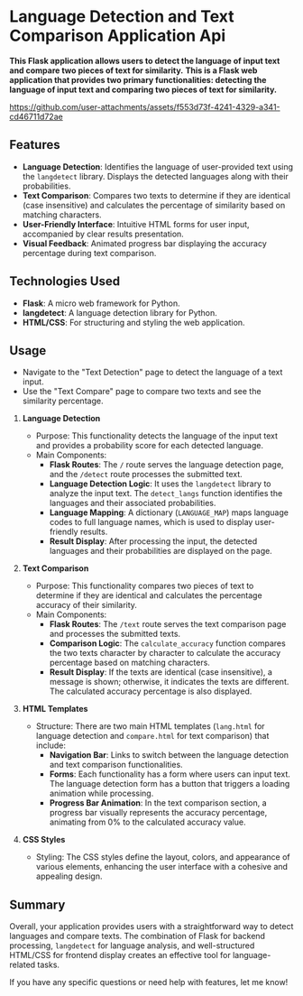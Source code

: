 # Language Detection and Text Comparison Application Api
**This Flask application allows users to detect the language of input text and compare two pieces of text for similarity.**
**This is a Flask web application that provides two primary functionalities: detecting the language of input text and comparing two pieces of text for similarity.**


https://github.com/user-attachments/assets/f553d73f-4241-4329-a341-cd46711d72ae



## Features

- **Language Detection**: Identifies the language of user-provided text using the `langdetect` library. Displays the detected languages along with their probabilities.
- **Text Comparison**: Compares two texts to determine if they are identical (case insensitive) and calculates the percentage of similarity based on matching characters.
- **User-Friendly Interface**: Intuitive HTML forms for user input, accompanied by clear results presentation.
- **Visual Feedback**: Animated progress bar displaying the accuracy percentage during text comparison.

## Technologies Used

- **Flask**: A micro web framework for Python.
- **langdetect**: A language detection library for Python.
- **HTML/CSS**: For structuring and styling the web application.

## Usage
- Navigate to the "Text Detection" page to detect the language of a text input.
- Use the "Text Compare" page to compare two texts and see the similarity percentage.

1. **Language Detection**
   - Purpose: This functionality detects the language of the input text and provides a probability score for each detected language.
   - Main Components:
     - **Flask Routes**: The `/` route serves the language detection page, and the `/detect` route processes the submitted text.
     - **Language Detection Logic**: It uses the `langdetect` library to analyze the input text. The `detect_langs` function identifies the languages and their associated probabilities.
     - **Language Mapping**: A dictionary (`LANGUAGE_MAP`) maps language codes to full language names, which is used to display user-friendly results.
     - **Result Display**: After processing the input, the detected languages and their probabilities are displayed on the page.

2. **Text Comparison**
   - Purpose: This functionality compares two pieces of text to determine if they are identical and calculates the percentage accuracy of their similarity.
   - Main Components:
     - **Flask Routes**: The `/text` route serves the text comparison page and processes the submitted texts.
     - **Comparison Logic**: The `calculate_accuracy` function compares the two texts character by character to calculate the accuracy percentage based on matching characters.
     - **Result Display**: If the texts are identical (case insensitive), a message is shown; otherwise, it indicates the texts are different. The calculated accuracy percentage is also displayed.

3. **HTML Templates**
   - Structure: There are two main HTML templates (`lang.html` for language detection and `compare.html` for text comparison) that include:
     - **Navigation Bar**: Links to switch between the language detection and text comparison functionalities.
     - **Forms**: Each functionality has a form where users can input text. The language detection form has a button that triggers a loading animation while processing.
     - **Progress Bar Animation**: In the text comparison section, a progress bar visually represents the accuracy percentage, animating from 0% to the calculated accuracy value.

4. **CSS Styles**
   - Styling: The CSS styles define the layout, colors, and appearance of various elements, enhancing the user interface with a cohesive and appealing design.

## Summary

Overall, your application provides users with a straightforward way to detect languages and compare texts. The combination of Flask for backend processing, `langdetect` for language analysis, and well-structured HTML/CSS for frontend display creates an effective tool for language-related tasks.

If you have any specific questions or need help with features, let me know!
